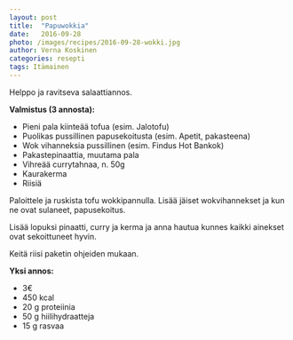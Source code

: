```yaml
---
layout: post
title:  "Papuwokkia"
date:   2016-09-28
photo: /images/recipes/2016-09-28-wokki.jpg
author: Verna Koskinen
categories: resepti
tags: Itämainen
---
```


Helppo ja ravitseva salaattiannos.

**Valmistus (3 annosta):**

- Pieni pala kiinteää tofua (esim. Jalotofu)
- Puolikas pussillinen papusekoitusta (esim. Apetit, pakasteena)
- Wok vihanneksia pussillinen (esim. Findus Hot Bankok)
- Pakastepinaattia, muutama pala
- Vihreää currytahnaa, n. 50g
- Kaurakerma
- Riisiä

Paloittele ja ruskista tofu wokkipannulla. Lisää jäiset wokvihannekset ja kun ne ovat sulaneet, papusekoitus.

Lisää lopuksi pinaatti, curry ja kerma ja anna hautua kunnes kaikki ainekset ovat sekoittuneet hyvin.

Keitä riisi paketin ohjeiden mukaan.

**Yksi annos:**

- 3€
- 450 kcal
- 20 g proteiinia
- 50 g hiilihydraatteja
- 15 g rasvaa


